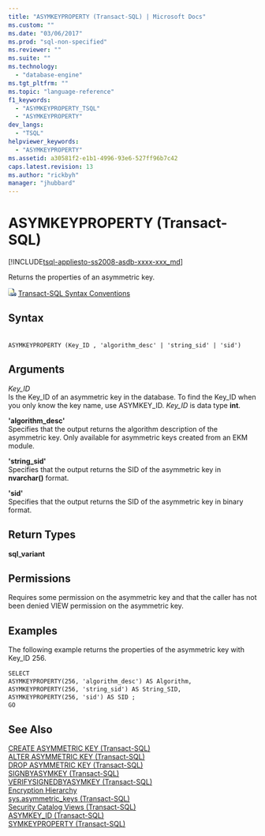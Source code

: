 ```yaml
---
title: "ASYMKEYPROPERTY (Transact-SQL) | Microsoft Docs"
ms.custom: ""
ms.date: "03/06/2017"
ms.prod: "sql-non-specified"
ms.reviewer: ""
ms.suite: ""
ms.technology: 
  - "database-engine"
ms.tgt_pltfrm: ""
ms.topic: "language-reference"
f1_keywords: 
  - "ASYMKEYPROPERTY_TSQL"
  - "ASYMKEYPROPERTY"
dev_langs: 
  - "TSQL"
helpviewer_keywords: 
  - "ASYMKEYPROPERTY"
ms.assetid: a30581f2-e1b1-4996-93e6-527ff96b7c42
caps.latest.revision: 13
ms.author: "rickbyh"
manager: "jhubbard"
---
```

# ASYMKEYPROPERTY (Transact-SQL)
[!INCLUDE[tsql-appliesto-ss2008-asdb-xxxx-xxx_md](../../relational-databases/import-export/includes/tsql-appliesto-ss2008-asdb-xxxx-xxx-md.md)]

  Returns the properties of an asymmetric key.  
  
 ![Topic link icon](../../a9notintoc/media/topic-link.gif "Topic link icon") [Transact-SQL Syntax Conventions](../../t-sql/language-elements/transact-sql-syntax-conventions-transact-sql.md)  
  
## Syntax  
  
```  
  
ASYMKEYPROPERTY (Key_ID , 'algorithm_desc' | 'string_sid' | 'sid')  
```  
  
## Arguments  
 *Key_ID*  
 Is the Key_ID of an asymmetric key in the database. To find the Key_ID when you only know the key name, use ASYMKEY_ID. *Key_ID* is data type **int**.  
  
 **'**algorithm_desc**'**  
 Specifies that the output returns the algorithm description of the asymmetric key. Only available for asymmetric keys created from an EKM module.  
  
 **'**string_sid**'**  
 Specifies that the output returns the SID of the asymmetric key in **nvarchar()** format.  
  
 **'**sid**'**  
 Specifies that the output returns the SID of the asymmetric key in binary format.  
  
## Return Types  
 **sql_variant**  
  
## Permissions  
 Requires some permission on the asymmetric key and that the caller has not been denied VIEW permission on the asymmetric key.  
  
## Examples  
 The following example returns the properties of the asymmetric key with Key_ID 256.  
  
```  
SELECT   
ASYMKEYPROPERTY(256, 'algorithm_desc') AS Algorithm,  
ASYMKEYPROPERTY(256, 'string_sid') AS String_SID,  
ASYMKEYPROPERTY(256, 'sid') AS SID ;  
GO  
```  
  
## See Also  
 [CREATE ASYMMETRIC KEY &#40;Transact-SQL&#41;](../../t-sql/statements/create-asymmetric-key-transact-sql.md)   
 [ALTER ASYMMETRIC KEY &#40;Transact-SQL&#41;](../../t-sql/statements/alter-asymmetric-key-transact-sql.md)   
 [DROP ASYMMETRIC KEY &#40;Transact-SQL&#41;](../../t-sql/statements/drop-asymmetric-key-transact-sql.md)   
 [SIGNBYASYMKEY &#40;Transact-SQL&#41;](../../t-sql/functions/signbyasymkey-transact-sql.md)   
 [VERIFYSIGNEDBYASYMKEY &#40;Transact-SQL&#41;](../../t-sql/functions/verifysignedbyasymkey-transact-sql.md)   
 [Encryption Hierarchy](../../relational-databases/security/encryption/encryption-hierarchy.md)   
 [sys.asymmetric_keys &#40;Transact-SQL&#41;](../../relational-databases/reference/system-catalog-views/sys.asymmetric-keys-transact-sql.md)   
 [Security Catalog Views &#40;Transact-SQL&#41;](../../relational-databases/reference/system-catalog-views/security-catalog-views-transact-sql.md)   
 [ASYMKEY_ID &#40;Transact-SQL&#41;](../../t-sql/functions/asymkey-id-transact-sql.md)   
 [SYMKEYPROPERTY &#40;Transact-SQL&#41;](../../t-sql/functions/symkeyproperty-transact-sql.md)  
  
  